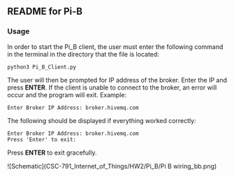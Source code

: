 ## README for Pi-B

### Usage

In order to start the Pi_B client, the user must enter the following command in the terminal in the directory that the
file is located:

`python3 Pi_B_Client.py`

The user will then be prompted for IP address of the broker. Enter the IP and press **ENTER**. If the client is unable
to connect to the broker, an error will occur and the program will exit. Example:

`Enter Broker IP Address: broker.hivemq.com`

The following should be displayed if everything worked correctly:

```
Enter Broker IP Address: broker.hivemq.com
Press 'Enter' to exit:
```

Press **ENTER** to exit gracefully.

![Schematic](CSC-791_Internet_of_Things/HW2/Pi_B/Pi B wiring_bb.png)